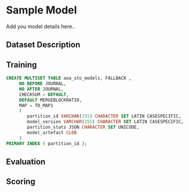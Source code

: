 # Sample Model 

Add you model details here..

## Dataset Description

## Training


```sql
CREATE MULTISET TABLE aoa_sto_models, FALLBACK ,
     NO BEFORE JOURNAL,
     NO AFTER JOURNAL,
     CHECKSUM = DEFAULT,
     DEFAULT MERGEBLOCKRATIO,
     MAP = TD_MAP1
     (
        partition_id VARCHAR(255) CHARACTER SET LATIN CASESPECIFIC,
        model_version VARCHAR(255) CHARACTER SET LATIN CASESPECIFIC,
        partition_stats JSON CHARACTER SET UNICODE,
        model_artefact CLOB
     )
PRIMARY INDEX ( partition_id );
```

## Evaluation

## Scoring